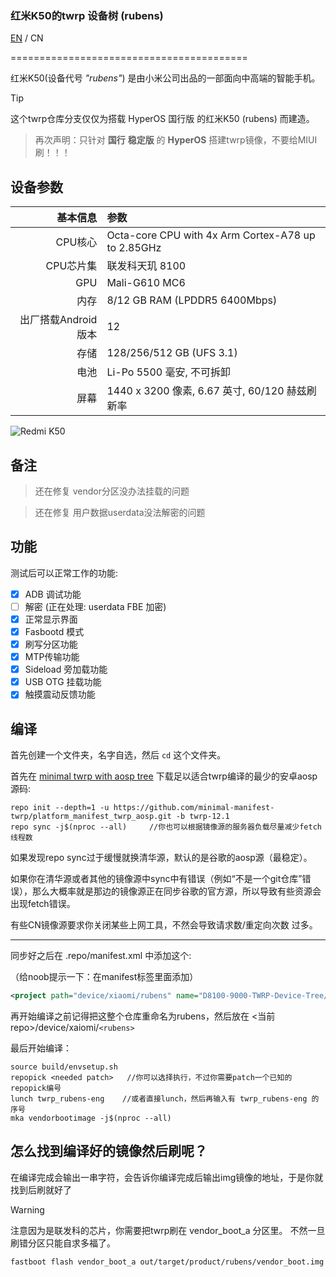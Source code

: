 ### 红米K50的twrp 设备树 (rubens)

[EN](README.md) / CN

=========================================

红米K50(设备代号 _"rubens"_) 是由小米公司出品的一部面向中高端的智能手机。

> [!TIP]
> 这个twrp仓库分支仅仅为搭载 HyperOS 国行版 的红米K50 (rubens) 而建造。

> 再次声明：只针对 **国行** **稳定版** 的 **HyperOS** 搭建twrp镜像，不要给MIUI刷！！！

## 设备参数

基本信息   | 参数
-------:|:-------------------------
CPU核心     | Octa-core CPU with 4x Arm Cortex-A78 up to 2.85GHz
CPU芯片集 | 联发科天玑 8100
GPU     | Mali-G610 MC6
内存  | 8/12 GB RAM (LPDDR5 6400Mbps)
出厂搭载Android版本 | 12
存储 | 128/256/512 GB (UFS 3.1)
电池 | Li-Po 5500 毫安, 不可拆卸
屏幕 | 1440 x 3200 像素, 6.67 英寸, 60/120 赫兹刷新率

![Redmi K50](https://cdn.cnbj0.fds.api.mi-img.com/b2c-shopapi-pms/pms_1653381863.47942179.png)

## 备注

> 还在修复 vendor分区没办法挂载的问题

> 还在修复 用户数据userdata没法解密的问题

## 功能

测试后可以正常工作的功能:

- [X] ADB 调试功能
- [ ] 解密 (正在处理: userdata FBE 加密)
- [X] 正常显示界面
- [X] Fasbootd 模式
- [X] 刷写分区功能
- [X] MTP传输功能
- [X] Sideload 旁加载功能
- [X] USB OTG 挂载功能
- [X] 触摸震动反馈功能

## 编译

首先创建一个文件夹，名字自选，然后 `cd` 这个文件夹。

首先在 [minimal twrp with aosp tree](https://github.com/minimal-manifest-twrp) 下载足以适合twrp编译的最少的安卓aosp源码:

```
repo init --depth=1 -u https://github.com/minimal-manifest-twrp/platform_manifest_twrp_aosp.git -b twrp-12.1
repo sync -j$(nproc --all)     //你也可以根据镜像源的服务器负载尽量减少fetch线程数
```

如果发现repo sync过于缓慢就换清华源，默认的是谷歌的aosp源（最稳定）。

如果你在清华源或者其他的镜像源中sync中有错误（例如“不是一个git仓库”错误），那么大概率就是那边的镜像源正在同步谷歌的官方源，所以导致有些资源会出现fetch错误。

有些CN镜像源要求你关闭某些上网工具，不然会导致请求数/重定向次数 过多。

----------

同步好之后在 .repo/manifest.xml 中添加这个:

（给noob提示一下：在manifest标签里面添加）

```xml
<project path="device/xiaomi/rubens" name="D8100-9000-TWRP-Device-Tree/device_xiaomi_rubens-TWRP" remote="github" revision="twrp-13" />
```

再开始编译之前记得把这整个仓库重命名为rubens，然后放在 <当前repo>/device/xaiomi/`<rubens>`

最后开始编译：

```
source build/envsetup.sh
repopick <needed patch>   //你可以选择执行，不过你需要patch一个已知的repopick编号
lunch twrp_rubens-eng    //或者直接lunch，然后再输入有 twrp_rubens-eng 的序号
mka vendorbootimage -j$(nproc --all)
```
## 怎么找到编译好的镜像然后刷呢？

在编译完成会输出一串字符，会告诉你编译完成后输出img镜像的地址，于是你就找到后刷就好了

> [!WARNING]
> 注意因为是联发科的芯片，你需要把twrp刷在 vendor_boot_a 分区里。
> 不然一旦刷错分区只能自求多福了。

```
fastboot flash vendor_boot_a out/target/product/rubens/vendor_boot.img
```
